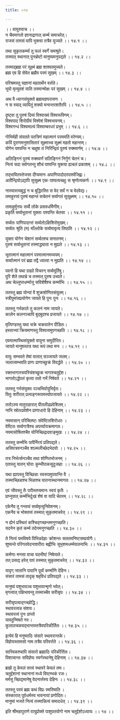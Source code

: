 ```yaml
---
title: ०१४

---
```

।। वायुरुवाच ।।  
न चैवमागतो ज्ञानाद्रागात् कर्म्म समाचरेत्।  
राजसं तामसं वापि भुक्त्वा तत्रैव युज्यते ।। १४.१ ।।  
  
तथा सुकृतकर्म्मा तु फलं स्वर्गे समश्रुते।  
तस्मात् स्थानात् पुनर्भ्रष्टो मानुष्यमनुपद्यते ।। १४.२ ।।  
  
तस्माद्ब्रह्म परं सूक्ष्मं ब्रह्म शाश्वतमुच्यते।  
ब्रह्म एव हि सेवेत ब्रह्मैव परमं सुखम् ।। १४.३ ।।  
  
परिश्रमस्तु यज्ञानां महतार्थेन वर्त्तते।  
भूयो मृत्युवशं याति तस्मान्मोक्षः परं सुखम् ।। १४.४ ।।  
  
अथ वै ध्यानसंयुक्तो ब्रह्मयज्ञपरायणः ।  
न स स्याद् व्यापितुं शक्यो मन्वन्तरशतैरपि ।। १४.५ ।।  
  
दृष्ट्वा तु पुरुषं दिव्यं विश्वाख्यं विश्वरूपिणम्।  
विश्वपाद शिरोग्रीवं विश्वेशं विश्वभावनम्।  
विश्वगन्धं विश्वमाल्यं विश्वाम्बरधरं प्रभुम् ।। १४.६ ।।  
  
गोभिर्मही संयतते पतत्रिणं महात्मानं परममतिं वरेण्यम्।  
कविं पुराणमनुशासितारं सूक्ष्माच्च सूक्ष्मं महतो महान्तम्।  
योगेन पश्यन्ति न चक्षुषा तं निरिन्द्रियं पुरुषं रुक्मवर्णम् ।। १४.७ ।।  
  
अलिङ्गिनं पुरुषं रुक्मवर्णं सलिङ्गिनं निर्गुणं चेतनं च।  
नित्यं सदा सर्वगतन्तु शौचं पश्यन्ति युक्त्या ह्यचलं प्रकाशम् ।। १४.८ ।।  
  
तद्भावितस्तेजसा दीप्यमानः अपाणिपादोदरपार्श्वजिह्वः।  
अतीन्द्रियोऽद्यापि सुसूक्ष्म एकः पश्यत्यचक्षुः स श्रृणोत्यकर्णः ।। १४.९ ।।  
  
नास्यास्त्यबुद्धं न च बुद्धिरस्ति स वेद सर्वं न च वेदवेद्यः।  
तमाहुरग्र्यं पुरुषं महान्तं सचेतनं सर्व्वगतं सुसूक्ष्मम् ।। १४.१० ।।  
  
तामाहुर्मुनयः सर्व्वे लोके प्रसवधर्मिणीम्।  
प्रकृतिं सर्व्वभूतानां युक्ताः पश्यन्ति चेतसा ।। १४.११ ।।  
  
सर्व्वतः पाणिपादान्तं सर्व्वतोऽक्षिशिरोमुखम्।  
सर्व्वतः श्रुति (म) माँल्लोके सर्व्वमावृत्य तिष्ठति ।। १४.१२ ।।  
  
युक्ता योगेन चेशानं सर्व्वतश्च सनातनम्।  
पुरुषं सर्व्वभूतानां तस्माद्ध्याता न मुह्यते ।। १४.१३ ।।  
  
भूतात्मानं महात्मानं परमात्मानमव्ययम्।  
सर्व्वात्मानं परं ब्रह्म तद्वै ध्यात्वा न मुह्यति ।। १४.१४ ।।  
  
पवनो हि यथा ग्राह्यो विचरन् सर्व्वमूर्तिषु।  
पुरि शेते तथाभ्रे च तस्मात् पुरुष उच्यते।  
अथ चेल्लुप्तधर्म्मात्तु सविशेषैश्च कर्म्माभिः ।। १४.१५ ।।  
  
ततस्तु ब्रह्म योन्यां वै शुक्रशोणितसंयुतम्।  
स्त्रीपुमांसप्रयोगेण जायते हि पुनः पुनः ।। १४.१६ ।।  
  
ततस्तु गर्भकाले तु कलनं नाम जायते।  
कालेन कलनञ्चापि बुद्बुदश्च प्रजायते ।। १४.१७ ।।  
  
मृत्पिण्डस्तु यथा चक्रे चक्रवातेन पीडितः।  
हस्ताभ्यां क्रियमाणस्तु विश्वत्वमुपगच्छति ।। १४.१८ ।।  
  
एवमात्मास्थिसंयुक्तो वायुना समुदीरितः।  
जायते मानुषस्तत्र यथा रूपं तथा मनः ।। १४.१९ ।।  
  
वायुः सम्भवते तेषां वातात् सञ्जायते जलम्।  
जलात्सम्भवति प्राणः प्राणाच्छुक्रं विवर्द्धते ।। १४.२० ।।  
  
रक्तभागास्त्रयस्त्रिंशच्छुक्र भागाश्चतुर्द्दश।  
भागतोऽर्द्धपलं कृत्वा ततो गर्भे निषेवते ।। १४.२१ ।।  
  
ततस्तु गर्भसंयुक्तः पञ्चभिर्वायुभिर्वृतः।  
पितुः शरीरात् प्रत्यङ्गरूपमस्योपजायते ।। १४.२२ ।।  
  
ततोऽस्य मातुराहारात् पीतलीढप्रवेशितम्।  
नाभि स्रोतःप्रवेशेन प्राणाधारो हि देहिनाम् ।। १४.२३ ।।  
  
नवमासान् परिक्लिष्टः संवेष्टितशिरोधरः ।  
वेष्टितः सर्व्वगात्रैश्च अपर्य्यायक्रमागतः।  
नवमासोषितश्चैव योनिच्छिद्रादवाङ्‌मुखः ।। १४.२४ ।।  
  
ततस्तु कर्म्मभिः पापैर्निरयं प्रतिपद्यते।  
असिपत्रवनञ्चैव शाल्मलीच्छेदभेदयोः ।। १४.२५ ।।  
  
तत्र निर्भर्त्सनञ्चैव तथा शोणितभोजनम् ।  
एतास्तु यातन् घोराः कुम्भीपाकसुदुःसहाः ।। १४.२६ ।।  
  
यथा ह्यापस्तु विच्छिन्नाः स्वरूपमुपयान्ति वै ।  
तस्माच्छिन्नाश्च भिन्नाश्च यातनास्थानमागतः ।। १४.२७ ।।  
  
एवं जीवस्तु तैः पापैस्तप्यमानः स्वयं कृतैः ।  
प्राप्नुयात् कर्म्मभिर्दुःखं शेषं वा यादि चेतरम् ।। १४.२८ ।।  
  
एकेनैव तु गन्तव्यं सर्व्वमृत्युनिवेशनम्।  
एकनैव च भोक्तव्यं तस्मात् सुकृतमाचरेत् ।। १४.२९ ।।  
  
न ह्येनं प्रस्थितं कश्चिद्गच्छन्तमनुगच्छति।  
यदनेन कृतं कर्म्म तदेनमनुगच्छति ।। १४.३० ।।  
  
ते नित्यं यमविषये विभिन्नदेहाः क्रोशन्तः सततमनिष्टसम्प्रयोगैः।  
शुष्यन्ते परिगतवेदनाशरीराः बह्वीभिः सुभृशमधर्म्मयातनाभिः ।। १४.३१ ।।  
  
कर्मणाः मनसा वाचा यदभीष्टं निषेव्यते।  
तत् प्रसद्य हरेत् पापं तस्मात्‌ सुकृतमाचरेत् ।। १४.३२ ।।  
  
यादृग् जातानि पापानि पूर्व्वं कर्म्माणि देहिनः।  
संसारं तामसं तादृक् षह्‌विधं प्रतिपद्यते ।। १४.३३ ।।  
  
मानुष्यं पशुभावञ्च पशुभावान्मृगो भवेत्।  
मृगत्वात् पक्षिभावन्तु तस्माच्चैव सरीसृपः ।। १४.३४ ।।  
  
सरीसृपत्वाद्गच्छोद्धि।  
स्थावरत्वन्न संशयः।  
स्थावरत्वं पुनः प्राप्तो  
यावदुन्मिषते नरः।  
कुलालचकवद्भान्तस्तत्रैवपरिकीर्तितः ।। १४.३५ ।।  
  
इत्येवं हि मनुष्यादिः संसारे स्थावरान्तके।  
विज्ञेयस्तामसो नाम तत्रैव परिवर्त्तते ।। १४.३६ ।।  
  
सात्त्विकश्चापि संसारो ब्रह्मादिः परिकीर्त्तितः।  
पिशाचान्तः सविज्ञेयः स्वर्गस्थानेषु देहिनाम् ।। १४.३७ ।।  
  
ब्राह्मे तु केवलं सत्त्वं स्थावरे केवलं तमः।  
चतुर्द्दशानां स्थानानां मध्ये विष्टम्भकं रजः।  
मर्मसु च्छिद्यमानेषु वेदनार्त्तस्य देहिनः ।। १४.३८ ।।  
  
ततस्तु परमं ब्रह्म कथं विप्रः स्मरिष्यति ।  
संस्कारात् पूर्वधर्मस्य भावनायां प्रणोदितः।  
मानुष्यं भजते नित्यं तस्मान्नित्यं समादधेत् ।। १४.३९ ।।  
  
इति श्रीमहापुराणे वायुप्रोक्ते पाशुपतयोगो नाम चतुर्द्दशोऽध्यायः ।। १४ ।।